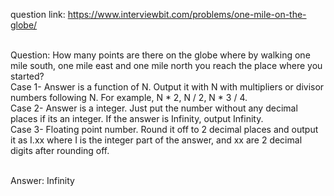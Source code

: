 question link: https://www.interviewbit.com/problems/one-mile-on-the-globe/<br /><br />

Question: How many points are there on the globe where by walking one mile south, one mile east and one mile north you reach the place where you started?<br />
Case 1- Answer is a function of N. Output it with N with multipliers or divisor numbers following N. For example, N * 2, N / 2, N * 3 / 4.<br />
Case 2- Answer is a integer. Just put the number without any decimal places if its an integer. If the answer is Infinity, output Infinity.<br />
Case 3- Floating point number. Round it off to 2 decimal places and output it as I.xx where I is the integer part of the answer, and xx are 2 decimal digits after rounding off.<br /><br />

Answer: Infinity
